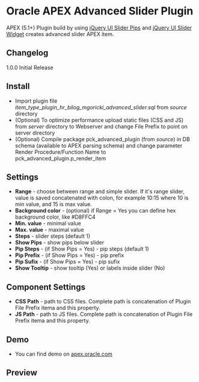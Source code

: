 # Oracle APEX Advanced Slider Plugin

APEX (5.1+) Plugin build by using [jQuery UI Slider Pips](https://github.com/simeydotme/jQuery-ui-Slider-Pips) and [jQuery UI Slider Widget](http://api.jqueryui.com/slider/) creates advanced slider APEX item. 

## Changelog
1.0.0 Initial Release

## Install
- Import plugin file *item_type_plugin_hr_bilog_mgoricki_advanced_slider.sql* from *source* directory 
- (Optional) To optimize performance upload static files (CSS and JS) from *server* directory to Webserver and change File Prefix to point on server directory
- (Optional) Compile package pck_advanced_plugin (from *source*) in DB schema (available to APEX parsing schema) and change parameter Render Procedure/Function Name
to pck_advanced_plugin.p_render_item

## Settings
- **Range** - choose between range and simple slider. If it's range slider, value is saved concatenated with colon, for example 10:15 where 10 is min value, and 15 is max value.
- **Background color** - (optional) if Range = Yes you can define hex background color, like #D8FFC4
- **Min. value** - minimal value
- **Max. value** - maximal value
- **Steps** - slider steps (default 1)
- **Show Pips** - show pips below slider
- **Pip Steps** - (if Show Pips = Yes) - pip steps (default 1)
- **Pip Prefix** - (if Show Pips = Yes) - pip prefix 
- **Pip Sufix** - (if Show Pips = Yes) - pip sufix
- **Show Tooltip** - show tooltip (Yes) or labels inside slider (No)

## Component Settings
- **CSS Path** - path to CSS files. Complete path is concatenation of Plugin File Prefix itema and this property.
- **JS Path** - path to JS files. Complete path is concatenation of Plugin File Prefix itema and this property.

## Demo
- You can find demo on [apex.oracle.com](http://apex.oracle.com/pls/apex/f?p=apexbyg:advancedslider)

## Preview

